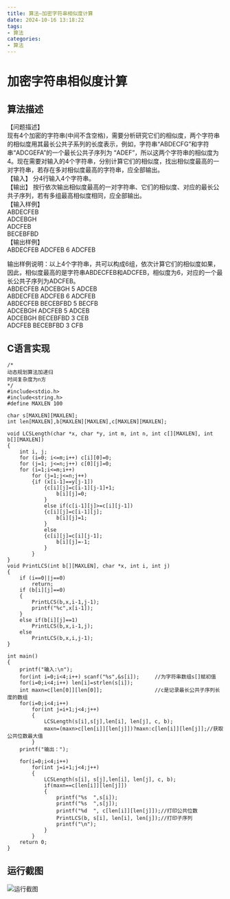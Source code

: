 ```yaml
---
title: 算法—加密字符串相似度计算
date: 2024-10-16 13:18:22
tags:
- 算法
categories: 
- 算法
---
```


# 加密字符串相似度计算

## 算法描述

【问题描述】  
现有4个加密的字符串\(中间不含空格\)，需要分析研究它们的相似度，两个字符串的相似度用其最长公共子系列的长度表示，例如，字符串“ABDECFG”和字符串“ADCGEFA”的一个最长公共子序列为 “ADEF”，所以这两个字符串的相似度为4。现在需要对输入的4个字符串，分别计算它们的相似度，找出相似度最高的一对字符串，若存在多对相似度最高的字符串，应全部输出。  
【输入】 分4行输入4个字符串。  
【输出】 按行依次输出相似度最高的一对字符串、它们的相似度、对应的最长公共子序列，若有多组最高相似度相同，应全部输出。  
【输入样例】  
ABDECFEB  
ADCEBGH  
ADCFEB  
BECEBFBD  
【输出样例】  
ABDECFEB ADCFEB 6 ADCFEB

输出样例说明：以上4个字符串，共可以构成6组，依次计算它们的相似度如果，因此，相似度最高的是字符串ABDECFEB和ADCFEB，相似度为6，对应的一个最长公共子序列为ADCFEB。  
ABDECFEB ADCEBGH 5 ADCEB  
ABDECFEB ADCFEB 6 ADCFEB  
ABDECFEB BECEBFBD 5 BECFB  
ADCEBGH ADCFEB 5 ADCEB  
ADCEBGH BECEBFBD 3 CEB  
ADCFEB BECEBFBD 3 CFB

## C语言实现

```代码
/*
动态规划算法加递归
时间复杂度为n方
*/
#include<stdio.h>
#include<string.h>
#define MAXLEN 100

char s[MAXLEN][MAXLEN];
int len[MAXLEN],b[MAXLEN][MAXLEN],c[MAXLEN][MAXLEN];

void LCSLength(char *x, char *y, int m, int n, int c[][MAXLEN], int b[][MAXLEN])
{
    int i, j;
    for (i=0; i<=m;i++) c[i][0]=0;
    for (j=1; j<=n;j++) c[0][j]=0;
    for (i=1;i<=m;i++)
        for (j=1;j<=n;j++)
        {if (x[i-1]==y[j-1])
            {c[i][j]=c[i-1][j-1]+1;
                b[i][j]=0;
            }
            else if(c[i-1][j]>=c[i][j-1])
            {c[i][j]=c[i-1][j];
                b[i][j]=1;
            }
            else
            {c[i][j]=c[i][j-1];
                b[i][j]=-1;
            }
        }
}
void PrintLCS(int b[][MAXLEN], char *x, int i, int j)
{
    if (i==0||j==0)
        return;
    if (b[i][j]==0)
    {
        PrintLCS(b,x,i-1,j-1);
        printf("%c",x[i-1]);
    }
    else if(b[i][j]==1)
        PrintLCS(b,x,i-1,j);
    else
        PrintLCS(b,x,i,j-1);
}

int main()
{
    printf("输入:\n");
    for(int i=0;i<4;i++) scanf("%s",&s[i]);		//为字符串数组s[]赋初值
    for(i=0;i<4;i++) len[i]=strlen(s[i]);
    int maxn=c[len[0]][len[0]];					//c是记录最长公共子序列长度的数组
    for(i=0;i<4;i++)
        for(int j=i+1;j<4;j++)
        {
            LCSLength(s[i],s[j],len[i], len[j], c, b);
            maxn=(maxn>c[len[i]][len[j]])?maxn:c[len[i]][len[j]];//获取公共位数最大值
        }
    printf("输出：");

    for(i=0;i<4;i++)
        for(int j=i+1;j<4;j++)
        {
            LCSLength(s[i], s[j],len[i], len[j], c, b);
            if(maxn==c[len[i]][len[j]])
            {
                printf("%s  ",s[i]);
                printf("%s  ",s[j]);
                printf("%d  ", c[len[i]][len[j]]);//打印公共位数
                PrintLCS(b, s[i], len[i], len[j]);//打印子序列
                printf("\n");
            }
        }
    return 0;
}
```

## 运行截图

![运行截图](https://cdn.jsdelivr.net/gh/GEM-Jay/images/%E5%AE%9E%E9%AA%8C%E5%8D%81%E8%BF%90%E8%A1%8C%E6%88%AA%E5%9B%BE.jpg)